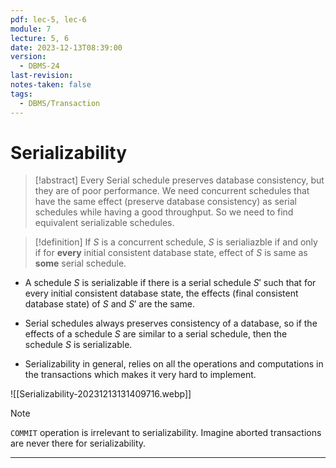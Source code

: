 ```yaml
---
pdf: lec-5, lec-6
module: 7
lecture: 5, 6
date: 2023-12-13T08:39:00
version:
  - DBMS-24
last-revision: 
notes-taken: false
tags:
  - DBMS/Transaction
---
```

# Serializability

> [!abstract] 
> Every Serial schedule preserves database consistency, but they are of poor performance. We need concurrent schedules that have the same effect (preserve database consistency) as serial schedules while having a good throughput. So we need to find equivalent serializable schedules.


> [!definition] 
> If ${} S$ is a concurrent schedule, $S {}$ is serialiazble if and only if for **every** initial consistent database state, effect of ${} S {}$ is same as **some** serial schedule.


- A schedule ${} S$ is serializable if there is a serial schedule $S' {}$ such that for every initial consistent database state, the effects (final consistent database state) of ${} S$ and $S'$ are the same.

- Serial schedules always preserves consistency of a database, so if the effects of a schedule $S$ are similar to a serial schedule, then the schedule $S$ is serializable.
- Serializability in general, relies on all the operations and computations in the transactions which makes it very hard to implement.

![[Serializability-20231213131409716.webp]]


> [!NOTE] 
> `COMMIT` operation is irrelevant to serializability.
> Imagine aborted transactions are never there for serializability.


---